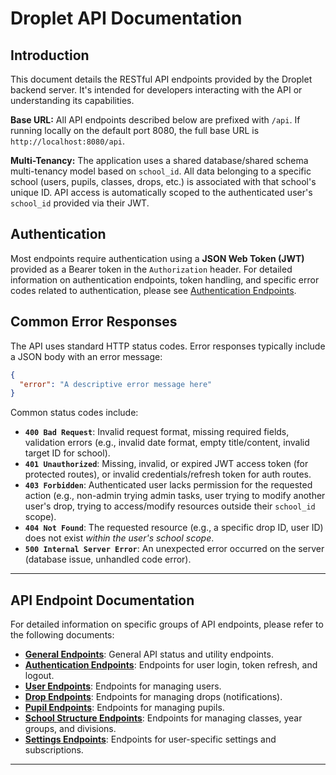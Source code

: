 # Droplet API Documentation

## Introduction

This document details the RESTful API endpoints provided by the Droplet backend server. It's intended for developers interacting with the API or understanding its capabilities.

**Base URL:** All API endpoints described below are prefixed with `/api`. If running locally on the default port 8080, the full base URL is `http://localhost:8080/api`.

**Multi-Tenancy:** The application uses a shared database/shared schema multi-tenancy model based on `school_id`. All data belonging to a specific school (users, pupils, classes, drops, etc.) is associated with that school's unique ID. API access is automatically scoped to the authenticated user's `school_id` provided via their JWT.

## Authentication

Most endpoints require authentication using a **JSON Web Token (JWT)** provided as a Bearer token in the `Authorization` header. For detailed information on authentication endpoints, token handling, and specific error codes related to authentication, please see [Authentication Endpoints](./auth.md).

## Common Error Responses

The API uses standard HTTP status codes. Error responses typically include a JSON body with an error message:

```json
{
  "error": "A descriptive error message here"
}
```

Common status codes include:

* **`400 Bad Request`**: Invalid request format, missing required fields, validation errors (e.g., invalid date format, empty title/content, invalid target ID for school).
* **`401 Unauthorized`**: Missing, invalid, or expired JWT access token (for protected routes), or invalid credentials/refresh token for auth routes.
* **`403 Forbidden`**: Authenticated user lacks permission for the requested action (e.g., non-admin trying admin tasks, user trying to modify another user's drop, trying to access/modify resources outside their `school_id` scope).
* **`404 Not Found`**: The requested resource (e.g., a specific drop ID, user ID) does not exist *within the user's school scope*.
* **`500 Internal Server Error`**: An unexpected error occurred on the server (database issue, unhandled code error).

---

## API Endpoint Documentation

For detailed information on specific groups of API endpoints, please refer to the following documents:

* **[General Endpoints](./general.md)**: General API status and utility endpoints.
* **[Authentication Endpoints](./auth.md)**: Endpoints for user login, token refresh, and logout.
* **[User Endpoints](./users.md)**: Endpoints for managing users.
* **[Drop Endpoints](./drops.md)**: Endpoints for managing drops (notifications).
* **[Pupil Endpoints](./pupils.md)**: Endpoints for managing pupils.
* **[School Structure Endpoints](./school_structure.md)**: Endpoints for managing classes, year groups, and divisions.
* **[Settings Endpoints](./settings.md)**: Endpoints for user-specific settings and subscriptions.

---
